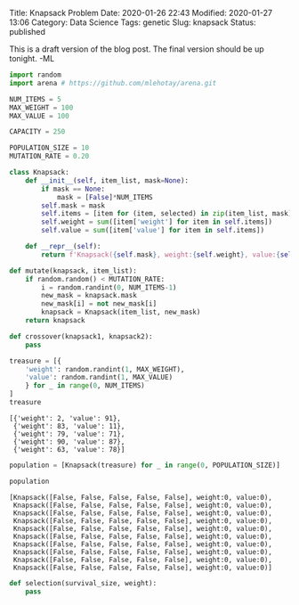 Title: Knapsack Problem
Date: 2020-01-26 22:43
Modified: 2020-01-27 13:06
Category: Data Science
Tags: genetic
Slug: knapsack
Status: published

This is a draft version of the blog post. The final version should be up tonight. -ML


```python
import random
import arena # https://github.com/mlehotay/arena.git
```


```python
NUM_ITEMS = 5
MAX_WEIGHT = 100
MAX_VALUE = 100

CAPACITY = 250

POPULATION_SIZE = 10
MUTATION_RATE = 0.20
```


```python
class Knapsack:
    def __init__(self, item_list, mask=None):
        if mask == None:
            mask = [False]*NUM_ITEMS     
        self.mask = mask
        self.items = [item for (item, selected) in zip(item_list, mask) if selected]
        self.weight = sum([item['weight'] for item in self.items])
        self.value = sum([item['value'] for item in self.items])

    def __repr__(self):
        return f'Knapsack({self.mask}, weight:{self.weight}, value:{self.value})'
```


```python
def mutate(knapsack, item_list):
    if random.random() < MUTATION_RATE:
        i = random.randint(0, NUM_ITEMS-1)
        new_mask = knapsack.mask
        new_mask[i] = not new_mask[i]    
        knapsack = Knapsack(item_list, new_mask)
    return knapsack
```


```python
def crossover(knapsack1, knapsack2):
    pass
```


```python
treasure = [{
    'weight': random.randint(1, MAX_WEIGHT),
    'value': random.randint(1, MAX_VALUE)
    } for _ in range(0, NUM_ITEMS)
]
treasure
```




    [{'weight': 2, 'value': 91},
     {'weight': 83, 'value': 11},
     {'weight': 79, 'value': 71},
     {'weight': 90, 'value': 87},
     {'weight': 63, 'value': 78}]




```python
population = [Knapsack(treasure) for _ in range(0, POPULATION_SIZE)]
```


```python
population
```




    [Knapsack([False, False, False, False, False], weight:0, value:0),
     Knapsack([False, False, False, False, False], weight:0, value:0),
     Knapsack([False, False, False, False, False], weight:0, value:0),
     Knapsack([False, False, False, False, False], weight:0, value:0),
     Knapsack([False, False, False, False, False], weight:0, value:0),
     Knapsack([False, False, False, False, False], weight:0, value:0),
     Knapsack([False, False, False, False, False], weight:0, value:0),
     Knapsack([False, False, False, False, False], weight:0, value:0),
     Knapsack([False, False, False, False, False], weight:0, value:0),
     Knapsack([False, False, False, False, False], weight:0, value:0)]




```python
def selection(survival_size, weight):
    pass
```


```python

```
